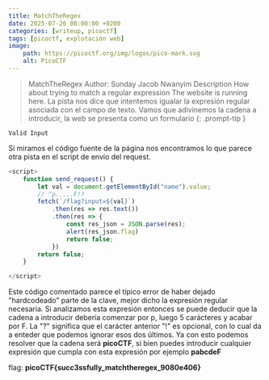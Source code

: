 ```yaml
---
title: MatchTheRegex
date: 2025-07-26 00:00:00 +0200
categories: [writeup, picoctf]
tags: [picoctf, explotación web]     
image:
    path: https://picoctf.org/img/logos/pico-mark.svg
    alt: PicoCTF
---
```

>MatchTheRegex
Author: Sunday Jacob Nwanyim
Description
How about trying to match a regular expression The website is running here.
La pista nos dice que intentemos igualar la expresión regular asociada con el campo de texto.
Vamos que adivinemos la cadena a introducir, la web se presenta como un formulario
{: .prompt-tip }
```
Valid Input

```

Si miramos el código fuente de la página nos encontramos lo que parece otra pista en el script de envío del request.
``` javascript
<script>
	function send_request() {
		let val = document.getElementById("name").value;
		// ^p.....F!?
		fetch(`/flag?input=${val}`)
			.then(res => res.text())
			.then(res => {
				const res_json = JSON.parse(res);
				alert(res_json.flag)
				return false;
			})
		return false;
	}

</script>
```

Este código comentado parece el típico error de haber dejado "hardcodeado" parte de la clave, mejor dicho la  expresión regular necesaria. Si analizamos esta expresión entonces se puede deducir que la cadena a introducir debería comenzar por p, luego 5 carácteres y acabar por F. La "?" significa que el carácter anterior "!" es opcional, con lo cual da a enteder que podemos ignorar esos dos últimos. Ya con esto podemos resolver que la cadena será **picoCTF**, si bien puedes introducir cualquier expresión que cumpla con esta expresión por ejemplo **pabcdeF**

flag: **picoCTF{succ3ssfully_matchtheregex_9080e406}**


